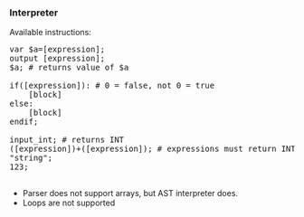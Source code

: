 

### Interpreter
Available instructions: 

<pre>
var $a=[expression];
output [expression];
$a; # returns value of $a

if([expression]): # 0 = false, not 0 = true 
    [block]
else:
    [block]
endif;

input_int; # returns INT
([expression])+([expression]); # expressions must return INT
"string";
123;

</pre>

* Parser does not support arrays, but AST interpreter does.
* Loops are not supported

